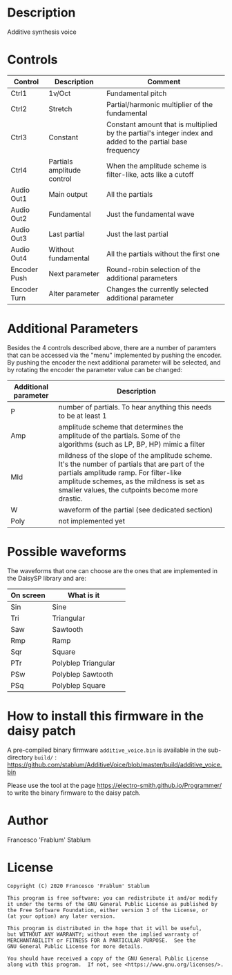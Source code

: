 # Description

Additive synthesis voice

# Controls

| Control | Description | Comment |
| --- | --- | --- |
| Ctrl1 | 1v/Oct | Fundamental pitch |
| Ctrl2 | Stretch | Partial/harmonic multiplier of the fundamental |
| Ctrl3 | Constant | Constant amount that is multiplied by the partial's integer index and added to the partial base frequency |
| Ctrl4 | Partials amplitude control | When the amplitude scheme is filter-like, acts like a cutoff |
| Audio Out1 | Main output | All the partials |
| Audio Out2 | Fundamental | Just the fundamental wave |
| Audio Out3 | Last partial | Just the last partial | 
| Audio Out4 | Without fundamental | All the partials without the first one|
| Encoder Push | Next parameter | Round-robin selection of the additional parameters|
| Encoder Turn | Alter parameter | Changes the currently selected additional parameter |

# Additional Parameters

Besides the 4 controls described above, there are a number of paramters that can be
accessed via the "menu" implemented by pushing the encoder. By pushing the encoder
the next additional parameter will be selected, and by rotating the encoder
the parameter value can be changed:

| Additional parameter | Description | |
| --- | --- | --- |
| P | number of partials. To hear anything this needs to be at least 1 | |
| Amp | amplitude scheme that determines the amplitude of the partials. Some of the algorithms (such as LP, BP, HP) mimic a filter | |
| Mld | mildness of the slope of the amplitude scheme. It's the number of partials that are part of the partials amplitude ramp. For filter-like amplitude schemes, as the mildness is set as smaller values, the cutpoints become more drastic.| |
| W | waveform of the partial (see dedicated section)| |
| Poly | not implemented yet | |

# Possible waveforms

The waveforms that one can choose are the ones that are implemented in the DaisySP library and are:

| On screen | What is it | |
| --- | --- | --- |
| Sin | Sine | |
| Tri | Triangular | |
| Saw | Sawtooth | |
| Rmp | Ramp | |
| Sqr | Square | |
| PTr | Polyblep Triangular | |
| PSw | Polyblep Sawtooth | |
| PSq | Polyblep Square | |

# How to install this firmware in the daisy patch

A pre-compiled binary firmware `additive_voice.bin` is available in the sub-directory `build/` : <https://github.com/stablum/AdditiveVoice/blob/master/build/additive_voice.bin>

Please use the tool at the page <https://electro-smith.github.io/Programmer/> to write the binary firmware to the daisy patch.

# Author
Francesco 'Frablum' Stablum

# License

    Copyright (C) 2020 Francesco 'Frablum' Stablum

    This program is free software: you can redistribute it and/or modify
    it under the terms of the GNU General Public License as published by
    the Free Software Foundation, either version 3 of the License, or
    (at your option) any later version.

    This program is distributed in the hope that it will be useful,
    but WITHOUT ANY WARRANTY; without even the implied warranty of
    MERCHANTABILITY or FITNESS FOR A PARTICULAR PURPOSE.  See the
    GNU General Public License for more details.

    You should have received a copy of the GNU General Public License
    along with this program.  If not, see <https://www.gnu.org/licenses/>.

